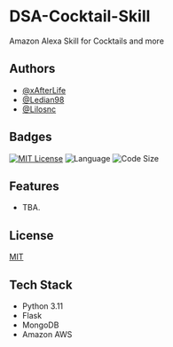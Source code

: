 # DSA-Cocktail-Skill

Amazon Alexa Skill for Cocktails and more


## Authors

- [@xAfterLife](https://www.github.com/xAfterLife)
- [@Ledian98](https://www.github.com/Ledian98)
- [@Lilosnc](https://www.github.com/Lilosnc)


## Badges

[![MIT License](https://img.shields.io/badge/License-MIT-green.svg)](https://choosealicense.com/licenses/mit/) ![Language](https://img.shields.io/github/languages/top/xAfterLife/DSA-Cocktail-Skill) ![Code Size](https://img.shields.io/github/languages/code-size/xAfterLife/DSA-Cocktail-Skill)


## Features

- TBA.

    
## License

[MIT](https://choosealicense.com/licenses/mit/)


## Tech Stack

* Python 3.11
* Flask
* MongoDB
* Amazon AWS
